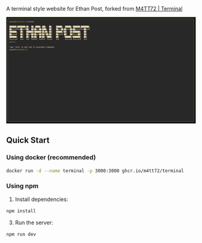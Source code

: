 A terminal style website for Ethan Post, forked from [M4TT72 | Terminal](https://term.m4tt72.com)

![screenshot](screenshot.png)

## Quick Start

### Using docker (recommended)

```bash
docker run -d --name terminal -p 3000:3000 ghcr.io/m4tt72/terminal
```

### Using npm

1. Install dependencies:

```bash
npm install
```

3. Run the server:

```bash
npm run dev
```